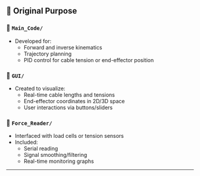 
## 🧠 Original Purpose

### 🔹 `Main_Code/`
- Developed for:
  - Forward and inverse kinematics
  - Trajectory planning
  - PID control for cable tension or end-effector position

### 🔹 `GUI/`
- Created to visualize:
  - Real-time cable lengths and tensions
  - End-effector coordinates in 2D/3D space
  - User interactions via buttons/sliders

### 🔹 `Force_Reader/`
- Interfaced with load cells or tension sensors
- Included:
  - Serial reading
  - Signal smoothing/filtering
  - Real-time monitoring graphs

---


